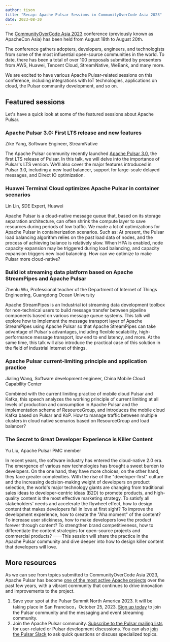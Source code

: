 ```yaml
---
author: tison
title: "Recap: Apache Pulsar Sessions in CommunityOverCode Asia 2023"
date: 2023-08-30
---
```


The [CommunityOverCode Asia 2023](https://apachecon.com/acasia2023/) conference (previously known as ApacheCon Asia) has been held from August 18th to August 20th.

The conference gathers adopters, developers, engineers, and technologists from some of the most influential open-source communities in the world. To date, there has been a total of over 100 proposals submitted by presenters from AWS, Huawei, Tencent Cloud, StreamNative, WeBank, and many more.

We are excited to have various Apache Pulsar-related sessions on this conference, including integrations with IoT technologies, applications on cloud, the Pulsar community development, and so on.

<!--truncate-->

## Featured sessions

Let's have a quick look at some of the featured sessions about Apache Pulsar.

### Apache Pulsar 3.0: First LTS release and new features

Zike Yang, Software Engineer, StreamNative

The Apache Pulsar community recently launched [Apache Pulsar 3.0](https://pulsar.apache.org/blog/2023/05/02/announcing-apache-pulsar-3-0/), the first LTS release of Pulsar. In this talk, we will delve into the importance of Pulsar's LTS version. We'll also cover the major features introduced in Pulsar 3.0, including a new load balancer, support for large-scale delayed messages, and Direct IO optimization.

### Huawei Terminal Cloud optimizes Apache Pulsar in container scenarios

Lin Lin, SDE Expert, Huawei

Apache Pulsar is a cloud-native message queue that, based on its storage separation architecture, can often shrink the compute layer to save resources during periods of low traffic. We made a lot of optimizations for Apache Pulsar in containerization scenarios. Such as: At present, the Pulsar load balancing algorithm relies on the past load data of nodes, and the process of achieving balance is relatively slow. When HPA is enabled, node capacity expansion may be triggered during load balancing, and capacity expansion triggers new load balancing. How can we optimize to make Pulsar more cloud-native?

### Build iot streaming data platform based on Apache StreamPipes and Apache Pulsar

Zhenlu Wu, Professional teacher of the Department of Internet of Things Engineering, Guangdong Ocean University

Apache StreamPipes is an Industrial iot streaming data development toolbox for non-technical users to build message transfer between pipeline components based on various message queue systems. This talk will explore how to implement the message transport layer of Apache StreamPipes using Apache Pulsar so that Apache StreamPipes can take advantage of Pulsar's advantages, including flexible scalability, high-performance message transport, low end to end latency, and more. At the same time, this talk will also introduce the practical case of this solution in the field of industrial Internet of things.

### Apache Pulsar current-limiting principle and application practice

Jialing Wang, Software development engineer, China Mobile Cloud Capability Center

Combined with the current limiting practice of mobile cloud Pulsar and Kafka, this speech analyzes the working principle of current limiting at all levels of production and consumption in Apache Pulsar and the implementation scheme of ResourceGroup, and introduces the mobile cloud Kafka based on Pulsar and KoP. How to manage traffic between multiple clusters in cloud native scenarios based on ResourceGroup and load balancer?

### The Secret to Great Developer Experience is Killer Content

Yu Liu, Apache Pulsar PMC member

In recent years, the software industry has entered the cloud-native 2.0 era. The emergence of various new technologies has brought a sweet burden to developers. On the one hand, they have more choices; on the other hand, they face greater complexities. With the rise of the "developer-first" culture and the increasing decision-making weight of developers on product selection, the world's major technology giants are changing from traditional sales ideas to developer-centric ideas (B2D) to promote products, and high-quality content is the most effective marketing strategy. To satisfy all stakeholders' needs and accelerate the flywheel effect, how to design content that makes developers fall in love at first sight? To improve the development experience, how to create the "Aha moment" of the content? To increase user stickiness, how to make developers love the product forever through content? To strengthen brand competitiveness, how to differentiate the content strategies for open-source projects and commercial products? ——This session will share the practice in the Apache Pulsar community and dive deeper into how to design killer content that developers will love.

## More resources

As we can see from topics submitted to CommunityOverCode Asia 2023, Apache Pulsar has become [one of the most active Apache projects](https://blogs.apache.org/foundation/entry/apache-in-2021-by-the) over the past few years, with a vibrant community that continues to drive innovation and improvements to the project.

1. Save your spot at the Pulsar Summit North America 2023. It will be taking place in San Francisco，October 25, 2023. [Sign up today](https://pulsar-summit.org/) to join the Pulsar community and the messaging and event streaming community.
2. Join the Apache Pulsar community. [Subscribe to the Pulsar mailing lists](https://pulsar.apache.org/community#section-welcome) for user-related or Pulsar development discussions. You can also [join the Pulsar Slack](https://communityinviter.com/apps/apache-pulsar/apache-pulsar) to ask quick questions or discuss specialized topics.
